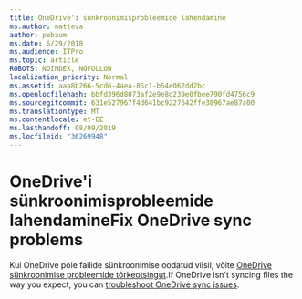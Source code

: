 ```yaml
---
title: OneDrive'i sünkroonimisprobleemide lahendamine
ms.author: matteva
author: pebaum
ms.date: 6/29/2018
ms.audience: ITPro
ms.topic: article
ROBOTS: NOINDEX, NOFOLLOW
localization_priority: Normal
ms.assetid: aaa8b266-5cd6-4aea-86c1-b54e062dd2bc
ms.openlocfilehash: bbfd396d8073af2e9e8d239e0fbee790fd4756c9
ms.sourcegitcommit: 631e527967f4d641bc9227642ffe38967ae87a00
ms.translationtype: MT
ms.contentlocale: et-EE
ms.lasthandoff: 08/09/2019
ms.locfileid: "36269948"
---
```

# <a name="fix-onedrive-sync-problems"></a><span data-ttu-id="30c3f-102">OneDrive'i sünkroonimisprobleemide lahendamine</span><span class="sxs-lookup"><span data-stu-id="30c3f-102">Fix OneDrive sync problems</span></span>

<span data-ttu-id="30c3f-103">Kui OneDrive pole failide sünkroonimise oodatud viisil, võite [OneDrive sünkroonimise probleemide tõrkeotsingut](https://support.office.com/article/fix-onedrive-for-business-sync-problems-207e983e-146d-404c-a994-672ef29e1f90?ui=en-US&rs=en-US&ad=US).</span><span class="sxs-lookup"><span data-stu-id="30c3f-103">If OneDrive isn't syncing files the way you expect, you can [troubleshoot OneDrive sync issues](https://support.office.com/article/fix-onedrive-for-business-sync-problems-207e983e-146d-404c-a994-672ef29e1f90?ui=en-US&rs=en-US&ad=US).</span></span>
  